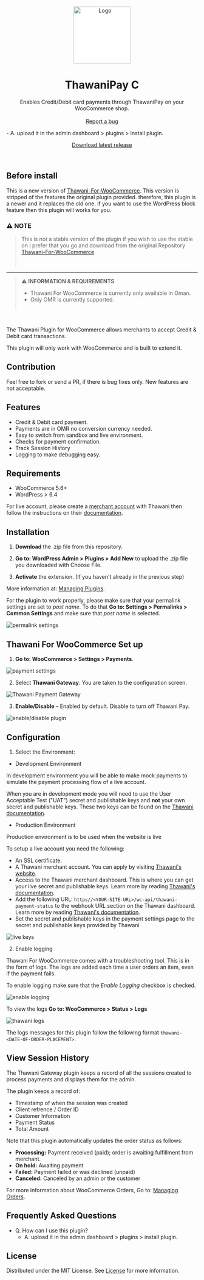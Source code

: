 <br />
<p align="center">
  <a href="https://github.com/w7shdev/thawanipay-c">
    <img src="./asset/thawani.svg" alt="Logo" width="150" style="background-color: white">
  </a>

  <h1 align="center">ThawaniPay C</h1>

  <p align="center">
<!-- Enables Credit/Debit card payments through Thawani on your WooCommerce shop. -->
    Enables Credit/Debit card payments through ThawaniPay on your WooCommerce shop.
    <br />
    <br />
    <a href="https://github.com/w7shdev/thawanipay-c">Report a bug</a>
  </p>
    - A. upload it in the admin dashboard > plugins > install plugin.</p>
  <p align="center">
  <a href="#">Download latest release</a>
</p>
<br />

## Before install

This is a new version of [Thawani-For-WooCommerce](https://github.com/PhazeRoOman/thawani-for-woocommerce). This version is stripped of the features the original plugin provided.
therefore, this plugin is a newer and it replaces the old one. if you want to use the WordPress block feature then this plugin will works for you.

### **⚠ NOTE**
>
> This is not a stable version of the plugin if you wish to use the stable on I prefer that you go and download from the original
> Repository [Thawani-For-WooCommerce](https://github.com/PhazeRoOman/thawani-for-woocommerce)
>
> <br>


---

> **⚠ INFORMATION & REQUIREMENTS**
>
> - Thawani For WooCommerce is currently only available in Oman.
> - Only OMR is currently supported.
>   <br> <br>

<br />

The Thawani Plugin for WooCommerce allows merchants to accept Credit & Debit card transactions.

This plugin will only work with WooCommerce and is built to extend it.


## Contribution

Feel free to fork or send a PR, if there is bug fixes only. New features are not acceptable.

## Features

- Credit & Debit card payment.
- Payments are in OMR no conversion currency needed.
- Easy to switch from sandbox and live environment.
- Checks for payment confirmation.
- Track Session History
- Logging to make debugging easy.

## Requirements

- WooCommerce 5.6+
- WordPress > 6.4

For live account, please create a [merchant account](https://thawani.om/merchants/) with Thawani then follow the instructions on their [documentation](https://developer.thawani.om/).

## Installation

1. **Download** the .zip file from this repository.

2. **Go to: WordPress Admin > Plugins > Add New** to upload the .zip file you downloaded with Choose File.


3. **Activate** the extension. (If you haven't already in the previous step)


More information at: [Managing Plugins](https://wordpress.org/support/article/managing-plugins/).

For the plugin to work properly, please make sure that your permalink settings are set to _post name_. To do that **Go to: Settings > Permalinks > Common Settings** and make sure that _post name_ is selected.

![permalink settings](./static/permalink.png)

## Thawani For WooCommerce Set up

1. **Go to: WooCommerce > Settings > Payments**.

![payment settings](./static/woocommerce_setting.PNG)

2. Select **Thawani Gateway**. You are taken to the configuration screen.

![Thawani Payment Gateway](./static/thawani_payment_gateway_setting.PNG)

3. **Enable/Disable** – Enabled by default. Disable to turn off Thawani Pay.

![enable/disable plugin](./static/enable_disable.gif)

## Configuration

1. Select the Environment:

- Development Environment

In development environment you will be able to make mock payments to simulate the payment processing flow of a live account.

When you are in development mode you will need to use the User Acceptable Test ("UAT") secret and publishable keys and **not** your own secret and publishable keys. These two keys can be found on the [Thawani documentation](https://developer.thawani.om/).

- Production Environment

Production environment is to be used when the website is live

To setup a live account you need the following:

- An SSL certificate.
- A Thawani merchant account. You can apply by visiting [Thawani's website](https://thawani.om/merchants/).
- Access to the Thawani merchant dashboard. This is where you can get your live secret and publishable keys. Learn more by reading [Thawani's documentation](https://developer.thawani.om/).
- Add the following URL: `https//<YOUR-SITE-URL>/wc-api/thawani-payment-status` to the webhook URL section on the Thawani dashboard. Learn more by reading [Thawani's documentation](https://developer.thawani.om/).
- Set the secret and publishable keys in the payment settings page to the secret and publishable keys provided by Thawani

![live keys](./static/keys.png)

2. Enable logging

Thawani For WooCommerce comes with a troubleshooting tool. This is in the form of logs. The logs are added each time a user orders an item, even if the payment fails.

To enable logging make sure that the _Enable Logging_ checkbox is checked.

![enable logging](./static/logging_enable.png)

To view the logs **Go to: WooCommerce > Status > Logs**

![thawani logs](./static/logs.png)

The logs messages for this plugin follow the following format `thawani-<DATE-OF-ORDER-PLACEMENT>`.

## View Session History

The Thawani Gateway plugin keeps a record of all the sessions created to process payments and displays them for the admin.

The plugin keeps a record of:

- Timestamp of when the session was created
- Client refrence / Order ID
- Customer Information
- Payment Status
- Total Amount


Note that this plugin automatically updates the order status as follows:

- **Processing:** Payment received (paid); order is awaiting fulfillment from merchant.
- **On hold:** Awaiting payment
- **Failed:** Payment failed or was declined (unpaid)
- **Canceled:** Canceled by an admin or the customer

For more information about WooCommerce Orders, Go to: [Managing Orders](https://docs.woocommerce.com/document/managing-orders/).

## Frequently Asked Questions

- Q. How can I use this plugin?
    - A. upload it in the admin dashboard > plugins > install plugin.

## License

Distributed under the MIT License. See [License](./LICENSE.md) for more information.
